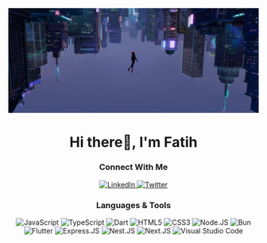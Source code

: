 <!-- https://github.com/alexandresanlim/Badges4-README.md-Profile#welcome-badges-4-readmemd-profile -->

<div align="center">
  <img src="./assets/wlp.jpg" with="100%" alt="fatihbarackilic" />
</div>

<h1 align="center">Hi there👋, I'm Fatih</h1>

<!-- <div align="center">
  <img
    src="https://github-profile-trophy.vercel.app?username=fatihbarackilic&no-bg=true&no-frame=true&column=5&row=1&rank=SECRET,SSS,SS,S,AAA,AA,A,B,C"
    alt="fatihbarackilic"
  />
</div>

<div align="center">
  <img
    src="https://github-readme-streak-stats.herokuapp.com/?user=fatihbarackilic&theme=github-dark-blue&hide_border=true"
    alt="fatihbarackilic"
  />
</div> -->

<h3 align="center">Connect With Me</h3>
<div  align="center">
  <a
    target="blank"
    href="https://www.linkedin.com/in/fatihbarackilic/"
    target="_blank"
    rel="noreferrer"
  >
    <img
      src="https://img.shields.io/badge/linkedin-0966c2?style=for-the-badge&logo=linkedin&logoColor=white"
      alt="LinkedIn"
    />
  </a>
  <a
    target="blank"
    href="https://twitter.com/BarackilicFatih"
    target="_blank"
    rel="noreferrer"
  >
    <img
      src="https://img.shields.io/badge/Twitter-1c9bf1?style=for-the-badge&logo=Twitter&logoColor=white"
      alt="Twitter"
    />
  </a>
</div>

<h3 align="center">Languages & Tools</h3>
<div align="center">
  <img
    src="https://img.shields.io/badge/JavaScript-0d1117?style=for-the-badge&logo=javascript&logoColor=white"
    alt="JavaScript"
  />
  <img
    src="https://img.shields.io/badge/TypeScript-0d1117?style=for-the-badge&logo=typescript&logoColor=white"
    alt="TypeScript"
  />
  <!-- <img
    src="https://img.shields.io/badge/C%23-0d1117?style=for-the-badge&logo=csharp&logoColor=white"
    alt="C-Sharp"
  /> -->
  <img
    src="https://img.shields.io/badge/Dart-0d1117?style=for-the-badge&logo=dart&logoColor=white"
    alt="Dart"
  />
  <!-- <img
    src="https://img.shields.io/badge/rust-0d1117?style=for-the-badge&logo=rust&logoColor=white"
    alt="Rust"
  /> -->
  <img
    src="https://img.shields.io/badge/html5-0d1117.svg?style=for-the-badge&logo=html5&logoColor=white"
    alt="HTML5"
  />
  <img
    src="https://img.shields.io/badge/css3-0d1117?style=for-the-badge&logo=css3&logoColor=white"
    alt="CSS3"
  />
  <img
    src="https://img.shields.io/badge/node.js-0d1117?style=for-the-badge&logo=node.js&logoColor=white"
    alt="Node.JS"
  />
  <img
    src="https://img.shields.io/badge/Bun-0d1117?style=for-the-badge&logo=bun&logoColor=white"
    alt="Bun"
  />
  <img
    src="https://img.shields.io/badge/Flutter-0d1117?style=for-the-badge&logo=flutter&logoColor=white"
    alt="Flutter"
  />
  <img
    src="https://img.shields.io/badge/Express.js-0d1117?style=for-the-badge&logo=express&logoColor=white"
    alt="Express.JS"
  />
  <img
    src="https://img.shields.io/badge/Nest.js-0d1117?style=for-the-badge&logo=nestjs&logoColor=white"
    alt="Nest.JS"
  />
  <img
    src="https://img.shields.io/badge/Next.js-0d1117?style=for-the-badge&logo=nextdotjs&logoColor=white"
    alt="Next.JS"
  />
  <img
    src="https://img.shields.io/badge/Visual%20Studio%20Code-0d1117?style=for-the-badge&logo=visual-studio-code&logoColor=white"
    alt="Visual Studio Code"
  />
</div>
